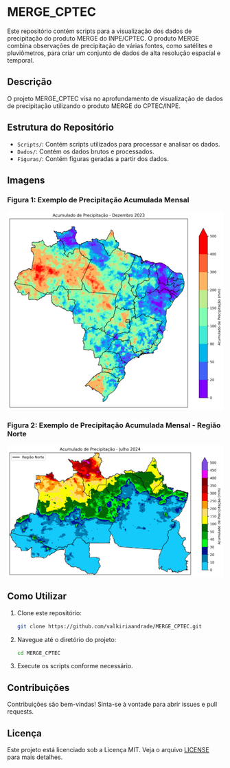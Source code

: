 # MERGE_CPTEC

Este repositório contém scripts para a visualização dos dados de precipitação do produto MERGE do INPE/CPTEC. O produto MERGE combina observações de precipitação de várias fontes, como satélites e pluviômetros, para criar um conjunto de dados de alta resolução espacial e temporal.

## Descrição

O projeto MERGE_CPTEC visa no aprofundamento de visualização de dados de precipitação utilizando o produto MERGE do CPTEC/INPE. 

## Estrutura do Repositório

- `Scripts/`: Contém scripts utilizados para processar e analisar os dados.
- `Dados/`: Contém os dados brutos e processados.
- `Figuras/`: Contém figuras geradas a partir dos dados.

## Imagens

### Figura 1: Exemplo de Precipitação Acumulada Mensal

![Precipitação Acumulada](Figuras/Acum_PRP_Dez_2023.png)

### Figura 2: Exemplo de Precipitação Acumulada Mensal - Região Norte

![Precipitação Diária](Figuras/Acum_PRP_Jul_2024_Norte.png)

## Como Utilizar

1. Clone este repositório:
    ```bash
    git clone https://github.com/valkiriaandrade/MERGE_CPTEC.git
    ```

2. Navegue até o diretório do projeto:
    ```bash
    cd MERGE_CPTEC
    ```

3. Execute os scripts conforme necessário.

## Contribuições

Contribuições são bem-vindas! Sinta-se à vontade para abrir issues e pull requests.

## Licença

Este projeto está licenciado sob a Licença MIT. Veja o arquivo [LICENSE](LICENSE) para mais detalhes.

